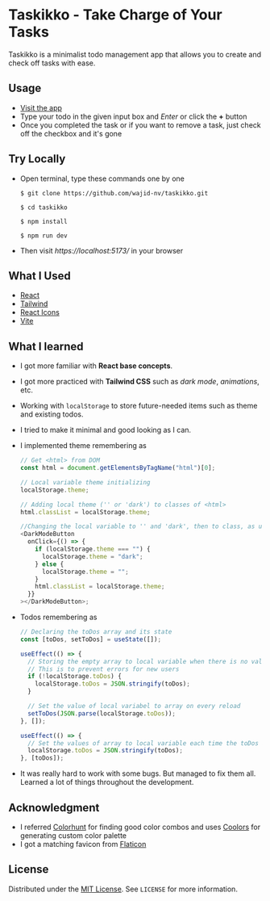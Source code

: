 # Taskikko - Take Charge of Your Tasks

Taskikko is a minimalist todo management app that allows you to create and check off tasks with ease.

## Usage

- [Visit the app](https://taskikko.wajid.me)
- Type your todo in the given input box and _Enter_ or click the **+** button
- Once you completed the task or if you want to remove a task, just check off the checkbox and it's gone

## Try Locally

- Open terminal, type these commands one by one

  ```
  $ git clone https://github.com/wajid-nv/taskikko.git

  $ cd taskikko

  $ npm install

  $ npm run dev
  ```

- Then visit _https://localhost:5173/_ in your browser

## What I Used

- [React](https://react.dev/)
- [Tailwind](https://tailwindcss.com/)
- [React Icons](https://react-icons.github.io/react-icons/)
- [Vite](https://vitejs.dev/)

## What I learned

- I got more familiar with **React base concepts**.
- I got more practiced with **Tailwind CSS** such as _dark mode_, _animations_, etc.
- Working with `localStorage` to store future-needed items such as theme and existing todos.
- I tried to make it minimal and good looking as I can.
- I implemented theme remembering as

  ```js
  // Get <html> from DOM
  const html = document.getElementsByTagName("html")[0];

  // Local variable theme initializing
  localStorage.theme;

  // Adding local theme ('' or 'dark') to classes of <html>
  html.classList = localStorage.theme;

  //Changing the local variable to '' and 'dark', then to class, as user clicks on button
  <DarkModeButton
    onClick={() => {
      if (localStorage.theme === "") {
        localStorage.theme = "dark";
      } else {
        localStorage.theme = "";
      }
      html.classList = localStorage.theme;
    }}
  ></DarkModeButton>;
  ```

- Todos remembering as

  ```js
  // Declaring the toDos array and its state
  const [toDos, setToDos] = useState([]);

  useEffect(() => {
    // Storing the empty array to local variable when there is no value
    // This is to prevent errors for new users
    if (!localStorage.toDos) {
      localStorage.toDos = JSON.stringify(toDos);
    }

    // Set the value of local variabel to array on every reload
    setToDos(JSON.parse(localStorage.toDos));
  }, []);

  useEffect(() => {
    // Set the values of array to local variable each time the toDos array changes
    localStorage.toDos = JSON.stringify(toDos);
  }, [toDos]);
  ```

- It was really hard to work with some bugs. But managed to fix them all. Learned a lot of things throughout the development.

## Acknowledgment

- I referred [Colorhunt](https://colorhunt.co) for finding good color combos and uses [Coolors](https://coolors.co) for generating custom color palette
- I got a matching favicon from [Flaticon](https://flaticon.com)

## License

Distributed under the [MIT License](https://opensource.org/license/mit/). See `LICENSE` for more information.
